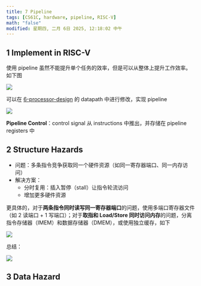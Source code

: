 ```yaml
---
title: 7 Pipeline
tags: [CS61C, hardware, pipeline, RISC-V]
math: "false"
modified: 星期四, 二月 6日 2025, 12:18:02 中午
---
```


## 1 Implement in RISC-V

使用 pipeline 虽然不能提升单个任务的效率，但是可以从整体上提升工作效率。如下图

![](https://cdn.jsdelivr.net/gh/KinnariyaMamaTanha/Images@images/20250205151130846.png)

可以在 [6-processor-design](6-processor-design.md) 的 datapath 中进行修改，实现 pipeline

![](https://cdn.jsdelivr.net/gh/KinnariyaMamaTanha/Images@images/20250206095327322.png)

**Pipeline Control**：control signal 从 instructions 中推出，并存储在 pipeline registers 中

## 2 Structure Hazards

- 问题：多条指令竞争获取同一个硬件资源（如同一寄存器端口、同一内存访问） 
- 解决方案：
    - 分时复用：插入暂停（stall）让指令轮流访问
    - 增加更多硬件资源

更具体的，对于**两条指令同时读写同一寄存器端口**的问题，使用多端口寄存器文件（如 2 读端口 + 1 写端口）；对于**取指和 Load/Store 同时访问内存**的问题，分离指令存储器（IMEM）和数据存储器（DMEM），或使用独立缓存，如下

![](https://cdn.jsdelivr.net/gh/KinnariyaMamaTanha/Images@images/20250206102539404.png)

总结：

![](https://cdn.jsdelivr.net/gh/KinnariyaMamaTanha/Images@images/20250206121745271.png)

## 3 Data Hazard
